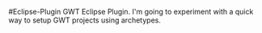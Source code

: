 #Eclipse-Plugin
GWT Eclipse Plugin. I'm going to experiment with a quick way to setup GWT projects using archetypes.
